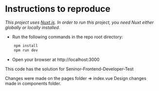 # Instructions to reproduce

_This project uses [Nuxt.js](https://nuxtjs.org/). In order to run this project, you need Nuxt either globally or locally installed._

- Run the following commands in the repo root directory:

```cmd
	npm install
	npm run dev
```

- Open your browser at http://localhost:3000

This code has the solution for Seninor-Frontend-Developer-Test  

Changes were made on the pages folder => index.vue 
Design changes made in components folder.

